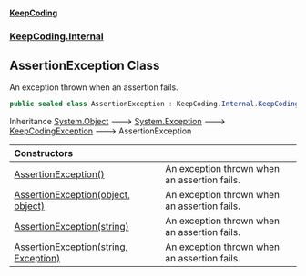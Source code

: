 #### [KeepCoding](index.md 'index')
### [KeepCoding.Internal](KeepCoding.Internal.md 'KeepCoding.Internal')
## AssertionException Class
An exception thrown when an assertion fails.  
```csharp
public sealed class AssertionException : KeepCoding.Internal.KeepCodingException
```

Inheritance [System.Object](https://docs.microsoft.com/en-us/dotnet/api/System.Object 'System.Object') &#129106; [System.Exception](https://docs.microsoft.com/en-us/dotnet/api/System.Exception 'System.Exception') &#129106; [KeepCodingException](KeepCodingException.md 'KeepCoding.Internal.KeepCodingException') &#129106; AssertionException  

| Constructors | |
| :--- | :--- |
| [AssertionException()](AssertionException.AssertionException().md 'KeepCoding.Internal.AssertionException.AssertionException()') | An exception thrown when an assertion fails.<br/> |
| [AssertionException(object, object)](AssertionException..ctor.v.7na1fwNn5GhBW9KUfoJQ.md 'KeepCoding.Internal.AssertionException.AssertionException(object, object)') | An exception thrown when an assertion fails.<br/> |
| [AssertionException(string)](AssertionException..ctor.oRVDwicox9YqxTkOu46SRA.md 'KeepCoding.Internal.AssertionException.AssertionException(string)') | An exception thrown when an assertion fails.<br/> |
| [AssertionException(string, Exception)](AssertionException..ctor.IGrnMIhtmPuJqv1a31TVDg.md 'KeepCoding.Internal.AssertionException.AssertionException(string, System.Exception)') | An exception thrown when an assertion fails.<br/> |
